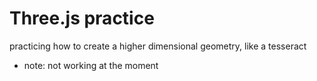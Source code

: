 # Three.js practice
practicing how to create a higher dimensional geometry, like a tesseract

* note: not working at the moment
